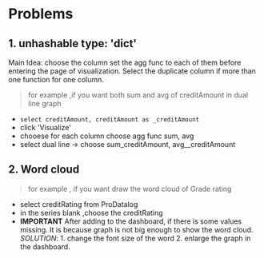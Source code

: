 # Problems
## 1. unhashable type: 'dict'
Main Idea: choose the column set the agg func to each of them before entering the page of visualization. Select the duplicate column if more than one function for one column.
> for example ,if you want both sum and avg of creditAmount in dual line graph
* `select creditAmount, creditAmount as _creditAmount`
* click 'Visualize'
* chooese for each column choose agg func sum, avg
* select dual line -> choose sum_creditAmount, avg__creditAmount
## 2. Word cloud
> for example , if you want draw the word cloud of Grade rating
* select creditRating from ProDatalog
* in the series blank ,choose the creditRating
* **IMPORTANT** After adding to the dashboard, if there is some values missing. It is because graph is not big enough to show the word cloud. _SOLUTION_: 1. change the font size of the word 2. enlarge the graph in the dashboard.

